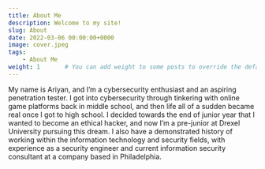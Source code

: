 ```yaml
---
title: About Me
description: Welcome to my site!
slug: About
date: 2022-03-06 00:00:00+0000
image: cover.jpeg
tags:
    - About Me
weight: 1       # You can add weight to some posts to override the default sorting (date descending)
---
```


My name is Ariyan, and I’m a cybersecurity enthusiast and an aspiring penetration tester. 
I got into cybersecurity through tinkering with online game platforms back in middle school, and then life all of a sudden became real once I got to high school. I decided towards the end of junior year that I wanted to become an ethical hacker, and now I’m a pre-junior at Drexel University pursuing this dream. 
I also have a demonstrated history of working within the information technology and security fields, with experience as a security engineer and current information security consultant at a company based in Philadelphia.

